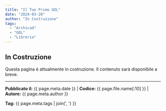 ```yaml
---
title: "Il Tuo Primo GDL"
date: "2024-03-20"
author: "In Costruzione"
tags:
  - "Archicad"
  - "GDL"
  - "Libreria"
---
```


## In Costruzione

Questa pagina è attualmente in costruzione. Il contenuto sarà disponibile a breve.

---
**Pubblicato il:** {{ page.meta.date }} | **Codice:** {{ page.file.name[:10] }}  | **Autore:** {{ page.meta.author }}

**Tag:** {{ page.meta.tags | join(', ') }} 